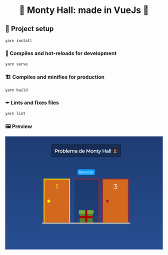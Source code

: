 <h1 align="center">
🚪 Monty Hall: made in VueJs 🚪
</h1>

## 📂 Project setup
```
yarn install
```

### 🎡 Compiles and hot-reloads for development
```
yarn serve
```

### 🏗 Compiles and minifies for production
```
yarn build
```

### ✒ Lints and fixes files
```
yarn lint
```

### 🖼 Preview

<img src="preview.png">